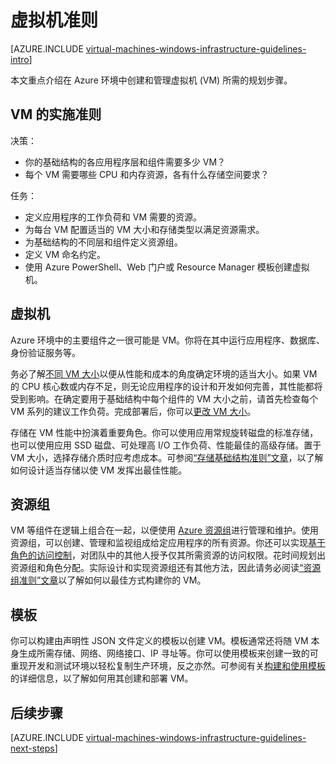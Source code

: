 <properties
	pageTitle="Windows 虚拟机准则 |Azure"
	description="了解将 Windows 虚拟机部署到 Azure 中的关键设计和实施准则"
	documentationCenter=""
	services="virtual-machines-windows"
	authors="iainfoulds"
	manager="timlt"
	editor=""
	tags="azure-resource-manager"/>

<tags
	ms.service="virtual-machines-windows"
	ms.date="09/08/2016"
	wacn.date="10/25/2016"/>

# 虚拟机准则

[AZURE.INCLUDE [virtual-machines-windows-infrastructure-guidelines-intro](../../includes/virtual-machines-windows-infrastructure-guidelines-intro.md)]

本文重点介绍在 Azure 环境中创建和管理虚拟机 (VM) 所需的规划步骤。

## VM 的实施准则
决策：

- 你的基础结构的各应用程序层和组件需要多少 VM？
- 每个 VM 需要哪些 CPU 和内存资源，各有什么存储空间要求？

任务：

- 定义应用程序的工作负荷和 VM 需要的资源。
- 为每台 VM 配置适当的 VM 大小和存储类型以满足资源需求。
- 为基础结构的不同层和组件定义资源组。
- 定义 VM 命名约定。
- 使用 Azure PowerShell、Web 门户或 Resource Manager 模板创建虚拟机。

## 虚拟机

Azure 环境中的主要组件之一很可能是 VM。你将在其中运行应用程序、数据库、身份验证服务等。

务必了解[不同 VM 大小](/documentation/articles/virtual-machines-windows-sizes/)以便从性能和成本的角度确定环境的适当大小。如果 VM 的 CPU 核心数或内存不足，则无论应用程序的设计和开发如何完善，其性能都将受到影响。在确定要用于基础结构中每个组件的 VM 大小之前，请首先检查每个 VM 系列的建议工作负荷。完成部署后，你可以[更改 VM 大小](https://azure.microsoft.com/blog/resize-virtual-machines/)。

存储在 VM 性能中扮演着重要角色。你可以使用应用常规旋转磁盘的标准存储，也可以使用应用 SSD 磁盘、可处理高 I/O 工作负荷、性能最佳的高级存储。置于 VM 大小，选择存储介质时应考虑成本。可参阅[“存储基础结构准则”文章](/documentation/articles/virtual-machines-windows-infrastructure-storage-solutions-guidelines/)，以了解如何设计适当存储以使 VM 发挥出最佳性能。


## 资源组
VM 等组件在逻辑上组合在一起，以便使用 [Azure 资源组](/documentation/articles/resource-group-overview/)进行管理和维护。使用资源组，可以创建、管理和监视组成给定应用程序的所有资源。你还可以实现[基于角色的访问控制](/documentation/articles/role-based-access-control-what-is/)，对团队中的其他人授予仅其所需资源的访问权限。花时间规划出资源组和角色分配。实际设计和实现资源组还有其他方法，因此请务必阅读[“资源组准则”文章](/documentation/articles/virtual-machines-windows-infrastructure-resource-groups-guidelines/)以了解如何以最佳方式构建你的 VM。


## 模板 
你可以构建由声明性 JSON 文件定义的模板以创建 VM。模板通常还将随 VM 本身生成所需存储、网络、网络接口、IP 寻址等。你可以使用模板来创建一致的可重现开发和测试环境以轻松复制生产环境，反之亦然。可参阅有关[构建和使用模板](/documentation/articles/resource-group-overview/#template-deployment)的详细信息，以了解如何用其创建和部署 VM。


## <a name="next-steps"></a> 后续步骤
[AZURE.INCLUDE [virtual-machines-windows-infrastructure-guidelines-next-steps](../../includes/virtual-machines-windows-infrastructure-guidelines-next-steps.md)]

<!---HONumber=Mooncake_0801_2016-->